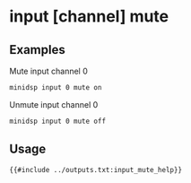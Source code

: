 # input [channel] mute

## Examples

Mute input channel 0
```bash
minidsp input 0 mute on
```

Unmute input channel 0
```bash
minidsp input 0 mute off
```

## Usage
```
{{#include ../outputs.txt:input_mute_help}}
```